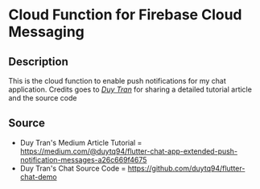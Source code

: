 # Cloud Function for Firebase Cloud Messaging 

## Description
This is the cloud function to enable push notifications for my chat application. Credits goes to 
*[Duy Tran](https://github.com/duytq94)* for sharing a detailed tutorial article and the source code

## Source
* Duy Tran's Medium Article Tutorial = https://medium.com/@duytq94/flutter-chat-app-extended-push-notification-messages-a26c669f4675
* Duy Tran's Chat Source Code = https://github.com/duytq94/flutter-chat-demo

